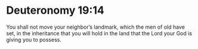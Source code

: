 # Deuteronomy 19:14

You shall not move your neighbor’s landmark, which the men of old have set, in the inheritance that you will hold in the land that the Lord your God is giving you to possess.
